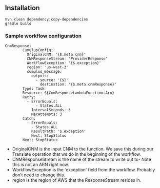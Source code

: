 ## Installation

```
mvn clean dependency:copy-dependencies
gradle build
```

### Sample workflow configuration

```
CnmResponse:
        CumulusConfig:
          OriginalCNM: '{$.meta.cnm}'
          CNMResponseStream: 'ProviderResponse'
          WorkflowException: '{$.exception}'
          region: 'us-west-2'
          cumulus_message:
            outputs:
              - source: '{$}'
                destination: '{$.meta.cnmResponse}'
        Type: Task
        Resource: ${CnmResponseLambdaFunction.Arn}
        Retry:
          - ErrorEquals:
              - States.ALL
            IntervalSeconds: 5
            MaxAttempts: 3
        Catch:
          - ErrorEquals:
            - States.ALL
            ResultPath: '$.exception'
            Next: StopStatus
        Next: StopStatus
```

- OriginalCNM is the input CNM to the function. We save this during our Translate operation that we do in the beginning of the workflow.
- CNMResponseStream is the name of the stream to write out to- Note this is not an ARN right now.
- WorkflowException is the 'exception' field from the workflow. Probably don't need to change this.
- region is the region of AWS that the ResponseStream resides in.


